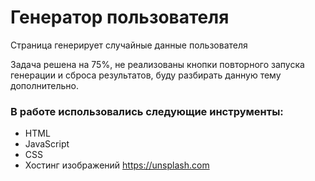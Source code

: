 # Генератор пользователя
Страница генерирует случайные данные пользователя

Задача решена на 75%, не реализованы кнопки повторного запуска генерации и сброса результатов, буду разбирать данную тему дополнительно.

### В работе использовались следующие инструменты:
- HTML
- JavaScript
- CSS
- Хостинг изображений https://unsplash.com

